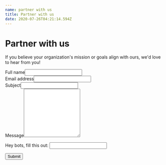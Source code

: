 ```yaml
---
name: partner with us
title: Partner with us
date: 2020-07-26T04:21:14.594Z
---
```


# Partner with us

If you believe your organization's mission or goals align with ours, we'd love to hear from you!

<form class="contact-form" name="Partner with us" method="POST" netlify-honeypot="legit" data-netlify="true">
  <input type="hidden" name="form-name" value="Partner with us" />
  <div class="field text name required">
    <label>Full name<input name="name" required="" type="text" value="" /></label>
  </div>
  <div class="field email required">
    <label>Email address<input name="email" required="" type="email" value="" /></label>
  </div>
  <div class="field text subject">
    <label>Subject<input name="subject" type="text" value="" /></label>
  </div>
  <div class="field textarea message required">
    <label>Message<textarea name="message" required="" rows="10"></textarea></label>
  </div>
  <p class="display-none">
    <label>Hey bots, fill this out: <input name="legit" /></label>
  </p>
  <input class="submit" type="submit" value="Submit">
</form>
